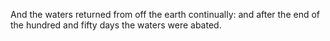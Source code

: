 And the waters returned from off the earth continually: and after the end of the hundred and fifty days the waters were abated.
